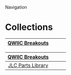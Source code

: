 


  
Navigation  
# Collections
  

|[QWIIC Breakouts](https://github.com/oomlout/oomlout_OOMP_collections/tree/main/COLLECTION-CONN-QWIIC-STAN-01/README.md)||||
| :---: | :---: | :---: | :---: |
  

|[QWIIC Breakouts](https://github.com/oomlout/oomlout_OOMP_collections/tree/main/COLLECTION-CONN-QWIIC-STAN-01/README.md)||||
| :---: | :---: | :---: | :---: |
|[JLC Parts Library](https://github.com/oomlout/oomlout_OOMP_collections/tree/main/COLLECTION-PARTL-JLCC-BASIC-01/README.md)||||
